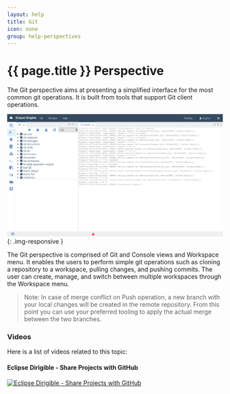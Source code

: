 ```yaml
---
layout: help
title: Git
icon: none
group: help-perspectives
---
```


{{ page.title }} Perspective
===

The Git perspective aims at presenting a simplified interface for the most common git operations. It is built from tools that support Git client operations.

![Git Perspective](images/ide_perspective_git.png){: .img-responsive }

The Git perspective is comprised of Git and Console views and Workspace menu. It enables the users to perform simple git operations such as cloning a repository to a workspace, pulling changes, and pushing commits. The user can create, manage, and switch between multiple workspaces through the Workspace menu.

> Note: In case of merge conflict on Push operation, a new branch with your local changes will be created in the remote repository. From this point you can use your preferred tooling to apply the actual merge between the two branches. 

### Videos

Here is a list of videos related to this topic:

#### Eclipse Dirigible - Share Projects with GitHub
[![Eclipse Dirigible - Share Projects with GitHub](https://i9.ytimg.com/vi_webp/8CN3fSwV5YE/mqdefault.webp?time=1603984800000&sqp=CKC76_wF&rs=AOn4CLC2x_muPeJIkCNNfpb0_X6Bg-CxHQ)](https://youtu.be/8CN3fSwV5YE)

